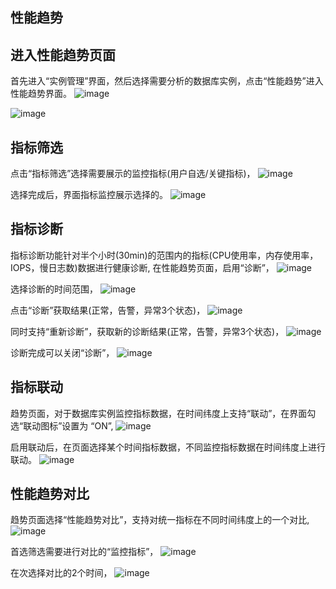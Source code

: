 ## 性能趋势

## 进入性能趋势页面
  首先进入“实例管理”界面，然后选择需要分析的数据库实例，点击“性能趋势”进入
  性能趋势界面。
   ![image](/images/performance-trends-instance-click.png)

   ![image](/images/performance-trends-instance-page.png)

## 指标筛选 
  点击“指标筛选”选择需要展示的监控指标(用户自选/关键指标)，
  ![image](/images/performance-trends-metrics-select.png)

  选择完成后，界面指标监控展示选择的。
  ![image](/images/performance-trends-metrics-select-completed.png)

## 指标诊断
  指标诊断功能针对半个小时(30min)的范围内的指标(CPU使用率，内存使用率，IOPS，慢日志数)数据进行健康诊断,
  在性能趋势页面，启用“诊断”，
  ![image](/images/performance-trends-open-metrics-diagnosis.png)
  
  选择诊断的时间范围，
  ![image](/images/performance-trends-open-metrics-diagnosis-timerange.png)

  点击“诊断”获取结果(正常，告警，异常3个状态)，
  ![image](/images/performance-trends-open-metrics-diagnosis-result.png)

  同时支持“重新诊断”，获取新的诊断结果(正常，告警，异常3个状态)，
  ![image](/images/performance-trends-open-metrics-diagnosis-again.png)
  
  诊断完成可以关闭“诊断”，
  ![image](/images/performance-trends-open-metrics-diagnosis-cancel.png)

## 指标联动
   趋势页面，对于数据库实例监控指标数据，在时间纬度上支持“联动”，在界面勾选“联动图标”设置为
   “ON”,
  ![image](/images/performance-trends-metrics-open-linkage.png)

  启用联动后，在页面选择某个时间指标数据，不同监控指标数据在时间纬度上进行联动。
  ![image](/images/performance-trends-metrics-linkage-select.png)

## 性能趋势对比
  趋势页面选择“性能趋势对比”，支持对统一指标在不同时间纬度上的一个对比,
   ![image](/images/performance-trends-instance-compare-click.png)
  
  首选筛选需要进行对比的“监控指标”，
  ![image](/images/performance-trends-metrics-compare-select.png)

  在次选择对比的2个时间，
   ![image](/images/performance-trends-instance-compare-two-timerange.png)
